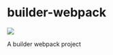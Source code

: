 # builder-webpack

[![](https://img.shields.io/travis/cpselvis/builder-webpack.svg)](https://travis-ci.com/cpselvis/builder-webpack)

A builder webpack project


